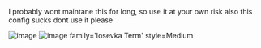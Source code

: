 I probably wont maintane this for long, so use it at your own risk
also this config sucks dont use it please

![image](https://github.com/user-attachments/assets/074b2046-2ab1-4cb8-bca4-5295b07d686c)
![image](https://github.com/user-attachments/assets/2b6ffcdd-eadc-4ca5-98b6-20657d81efda)
family='Iosevka Term' style=Medium
